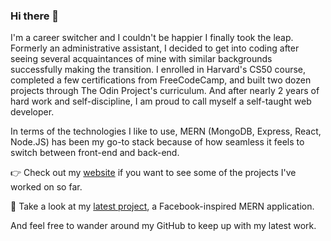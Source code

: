 ### Hi there 👋

I'm a career switcher and I couldn't be happier I finally took the leap. Formerly an administrative assistant, I decided to get into coding after seeing several acquaintances of mine with similar backgrounds successfully making the transition. I enrolled in Harvard's CS50 course, completed a few certifications from FreeCodeCamp, and built two dozen projects through The Odin Project's curriculum. And after nearly 2 years of hard work and self-discipline, I am proud to call myself a self-taught web developer.

In terms of the technologies I like to use, MERN (MongoDB, Express, React, Node.JS) has been my go-to stack because of how seamless it feels to switch between front-end and back-end.

👉  Check out my [website](https://romainyvernes.dev/) if you want to see some of the projects I've worked on so far.

🔭  Take a look at my [latest project](https://odinbook-social.herokuapp.com/), a Facebook-inspired MERN application.

And feel free to wander around my GitHub to keep up with my latest work.

<!--
**romainyvernes/romainyvernes** is a ✨ _special_ ✨ repository because its `README.md` (this file) appears on your GitHub profile.

Here are some ideas to get you started:

- 🔭 I’m currently working on ...
- 🌱 I’m currently learning ...
- 👯 I’m looking to collaborate on ...
- 🤔 I’m looking for help with ...
- 💬 Ask me about ...
- 📫 How to reach me: ...
- 😄 Pronouns: ...
- ⚡ Fun fact: ...
-->
